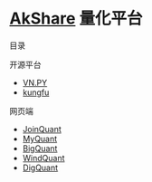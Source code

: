 # [AkShare](https://github.com/jindaxiang/akshare) 量化平台

目录

开源平台

- [VN.PY](https://www.vnpy.com/)
- [kungfu](https://www.kungfu-trader.com/community/)

网页端

- [JoinQuant](https://www.joinquant.com/)
- [MyQuant](https://www.myquant.cn/)
- [BigQuant](https://bigquant.com/)
- [WindQuant](https://www.windquant.com/)
- [DigQuant](http://www.digquant.com.cn/)
